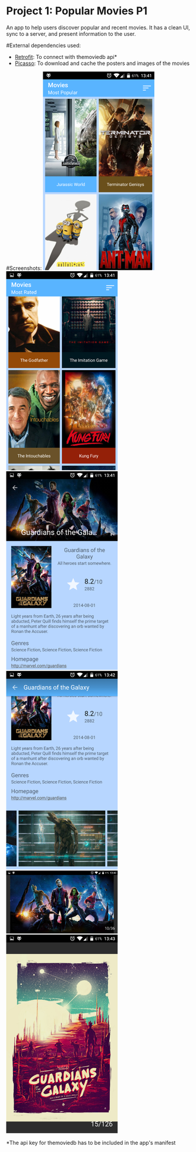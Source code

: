 # Project 1: Popular Movies P1
An app to help users discover popular and recent movies. It has a clean UI, sync to a server, and present information to the user.

#External dependencies used:
- [Retrofit](http://square.github.io/retrofit/): To connect with themoviedb api*
- [Picasso](http://square.github.io/picasso/): To download and cache the posters and images of the movies

#Screenshots:
<img style="max-width: 300px;" src="https://raw.githubusercontent.com/Serloman/Android-Developer-Nanodegree-Project-1-Popular-Movies-P1/master/resources/screenshot_1.png">
<img style="max-width: 300px;" src="https://raw.githubusercontent.com/Serloman/Android-Developer-Nanodegree-Project-1-Popular-Movies-P1/master/resources/screenshot_2.png">
<img style="max-width: 300px;" src="https://raw.githubusercontent.com/Serloman/Android-Developer-Nanodegree-Project-1-Popular-Movies-P1/master/resources/screenshot_3.png">
<img style="max-width: 300px;" src="https://raw.githubusercontent.com/Serloman/Android-Developer-Nanodegree-Project-1-Popular-Movies-P1/master/resources/screenshot_4.png">
<img style="max-width: 300px;" src="https://raw.githubusercontent.com/Serloman/Android-Developer-Nanodegree-Project-1-Popular-Movies-P1/master/resources/screenshot_5.png">
<img style="max-width: 300px;" src="https://raw.githubusercontent.com/Serloman/Android-Developer-Nanodegree-Project-1-Popular-Movies-P1/master/resources/screenshot_6.png">

*The api key for themoviedb has to be included in the app's manifest


